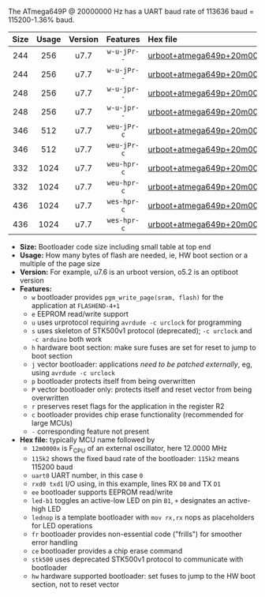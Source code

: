 The ATmega649P @ 20000000 Hz has a UART baud rate of 113636 baud = 115200-1.36% baud.

|Size|Usage|Version|Features|Hex file|
|:-:|:-:|:-:|:-:|:--|
|244|256|u7.7|`w-u-jPr--`|[urboot+atmega649p+20m0000x++115k2_uart0_rxe0_txe1_led+b5.hex](https://raw.githubusercontent.com/stefanrueger/urboot.hex/main/mcus/atmega649p/external_oscillator/fcpu+20m0000_Hz/br++115k2_bps/urboot+atmega649p+20m0000x++115k2_uart0_rxe0_txe1_led+b5.hex)|
|244|256|u7.7|`w-u-jPr--`|[urboot+atmega649p+20m0000x++115k2_uart0_rxe0_txe1_lednop.hex](https://raw.githubusercontent.com/stefanrueger/urboot.hex/main/mcus/atmega649p/external_oscillator/fcpu+20m0000_Hz/br++115k2_bps/urboot+atmega649p+20m0000x++115k2_uart0_rxe0_txe1_lednop.hex)|
|248|256|u7.7|`w-u-jpr--`|[urboot+atmega649p+20m0000x++115k2_uart0_rxe0_txe1_led+b5_fr.hex](https://raw.githubusercontent.com/stefanrueger/urboot.hex/main/mcus/atmega649p/external_oscillator/fcpu+20m0000_Hz/br++115k2_bps/urboot+atmega649p+20m0000x++115k2_uart0_rxe0_txe1_led+b5_fr.hex)|
|248|256|u7.7|`w-u-jpr--`|[urboot+atmega649p+20m0000x++115k2_uart0_rxe0_txe1_lednop_fr.hex](https://raw.githubusercontent.com/stefanrueger/urboot.hex/main/mcus/atmega649p/external_oscillator/fcpu+20m0000_Hz/br++115k2_bps/urboot+atmega649p+20m0000x++115k2_uart0_rxe0_txe1_lednop_fr.hex)|
|346|512|u7.7|`weu-jPr-c`|[urboot+atmega649p+20m0000x++115k2_uart0_rxe0_txe1_ee_led+b5_fr_ce.hex](https://raw.githubusercontent.com/stefanrueger/urboot.hex/main/mcus/atmega649p/external_oscillator/fcpu+20m0000_Hz/br++115k2_bps/urboot+atmega649p+20m0000x++115k2_uart0_rxe0_txe1_ee_led+b5_fr_ce.hex)|
|346|512|u7.7|`weu-jPr-c`|[urboot+atmega649p+20m0000x++115k2_uart0_rxe0_txe1_ee_lednop_fr_ce.hex](https://raw.githubusercontent.com/stefanrueger/urboot.hex/main/mcus/atmega649p/external_oscillator/fcpu+20m0000_Hz/br++115k2_bps/urboot+atmega649p+20m0000x++115k2_uart0_rxe0_txe1_ee_lednop_fr_ce.hex)|
|332|1024|u7.7|`weu-hpr-c`|[urboot+atmega649p+20m0000x++115k2_uart0_rxe0_txe1_ee_led+b5_fr_ce_hw.hex](https://raw.githubusercontent.com/stefanrueger/urboot.hex/main/mcus/atmega649p/external_oscillator/fcpu+20m0000_Hz/br++115k2_bps/urboot+atmega649p+20m0000x++115k2_uart0_rxe0_txe1_ee_led+b5_fr_ce_hw.hex)|
|332|1024|u7.7|`weu-hpr-c`|[urboot+atmega649p+20m0000x++115k2_uart0_rxe0_txe1_ee_lednop_fr_ce_hw.hex](https://raw.githubusercontent.com/stefanrueger/urboot.hex/main/mcus/atmega649p/external_oscillator/fcpu+20m0000_Hz/br++115k2_bps/urboot+atmega649p+20m0000x++115k2_uart0_rxe0_txe1_ee_lednop_fr_ce_hw.hex)|
|436|1024|u7.7|`wes-hpr-c`|[urboot+atmega649p+20m0000x++115k2_uart0_rxe0_txe1_ee_led+b5_fr_ce_stk500_hw.hex](https://raw.githubusercontent.com/stefanrueger/urboot.hex/main/mcus/atmega649p/external_oscillator/fcpu+20m0000_Hz/br++115k2_bps/urboot+atmega649p+20m0000x++115k2_uart0_rxe0_txe1_ee_led+b5_fr_ce_stk500_hw.hex)|
|436|1024|u7.7|`wes-hpr-c`|[urboot+atmega649p+20m0000x++115k2_uart0_rxe0_txe1_ee_lednop_fr_ce_stk500_hw.hex](https://raw.githubusercontent.com/stefanrueger/urboot.hex/main/mcus/atmega649p/external_oscillator/fcpu+20m0000_Hz/br++115k2_bps/urboot+atmega649p+20m0000x++115k2_uart0_rxe0_txe1_ee_lednop_fr_ce_stk500_hw.hex)|

- **Size:** Bootloader code size including small table at top end
- **Usage:** How many bytes of flash are needed, ie, HW boot section or a multiple of the page size
- **Version:** For example, u7.6 is an urboot version, o5.2 is an optiboot version
- **Features:**
  + `w` bootloader provides `pgm_write_page(sram, flash)` for the application at `FLASHEND-4+1`
  + `e` EEPROM read/write support
  + `u` uses urprotocol requiring `avrdude -c urclock` for programming
  + `s` uses skeleton of STK500v1 protocol (deprecated); `-c urclock` and `-c arduino` both work
  + `h` hardware boot section: make sure fuses are set for reset to jump to boot section
  + `j` vector bootloader: applications *need to be patched externally*, eg, using `avrdude -c urclock`
  + `p` bootloader protects itself from being overwritten
  + `P` vector bootloader only: protects itself and reset vector from being overwritten
  + `r` preserves reset flags for the application in the register R2
  + `c` bootloader provides chip erase functionality (recommended for large MCUs)
  + `-` corresponding feature not present
- **Hex file:** typically MCU name followed by
  + `12m0000x` is F<sub>CPU</sub> of an external oscillator, here 12.0000 MHz
  + `115k2` shows the fixed baud rate of the bootloader: `115k2` means 115200 baud
  + `uart0` UART number, in this case `0`
  + `rxd0 txd1` I/O using, in this example, lines RX `D0` and TX `D1`
  + `ee` bootloader supports EEPROM read/write
  + `led-b1` toggles an active-low LED on pin `B1`, `+` designates an active-high LED
  + `lednop` is a template bootloader with `mov rx,rx` nops as placeholders for LED operations
  + `fr` bootloader provides non-essential code ("frills") for smoother error handling
  + `ce` bootloader provides a chip erase command
  + `stk500` uses deprecated STK500v1 protocol to communicate with bootloader
  + `hw` hardware supported bootloader: set fuses to jump to the HW boot section, not to reset vector
